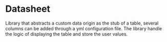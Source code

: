 # Datasheet

Library that abstracts a custom data origin as the stub of a table,
several columns can be added through a yml configuration file. The library
handle the logic of displaying the table and store the user values.
